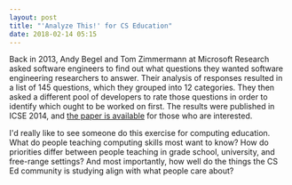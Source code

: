 ```yaml
---
layout: post
title: "'Analyze This!' for CS Education"
date: 2018-02-14 05:15
---
```


Back in 2013,
Andy Begel and Tom Zimmermann at Microsoft Research asked software engineers
to find out what questions they wanted software engineering researchers to answer.
Their analysis of responses resulted in a list of 145 questions,
which they grouped into 12 categories.
They then asked a different pool of developers to rate those questions
in order to identify which ought to be worked on first.
The results were published in ICSE 2014,
and [the paper is available](https://www.microsoft.com/en-us/research/publication/analyze-this-145-questions-for-data-scientists-in-software-engineering/)
for those who are interested.

I'd really like to see someone do this exercise for computing education.
What do people teaching computing skills most want to know?
How do priorities differ between people teaching in grade school, university, and free-range settings?
And most importantly,
how well do the things the CS Ed community is studying
align with what people care about?

